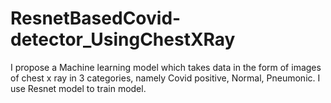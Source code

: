 # ResnetBasedCovid-detector_UsingChestXRay
I propose a Machine learning model which takes data in the form of images of chest x ray in 3 categories, namely Covid positive, Normal, Pneumonic. I use Resnet model to train model.
